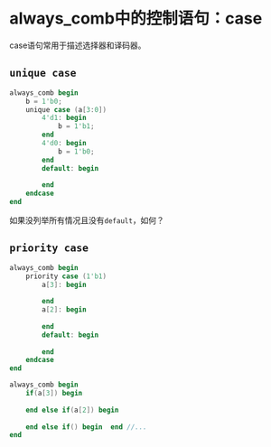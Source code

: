 # always_comb中的控制语句：case

case语句常用于描述选择器和译码器。

## `unique case`

```verilog
always_comb begin
    b = 1'b0;
    unique case (a[3:0])
        4'd1: begin
            b = 1'b1;
        end
        4'd0: begin
            b = 1'b0;
        end
        default: begin
            
        end
    endcase
end
```

如果没列举所有情况且没有`default`，如何？

## `priority case`

```verilog
always_comb begin
    priority case (1'b1)
        a[3]: begin
            
        end
        a[2]: begin
            
        end
        default: begin
            
        end
    endcase
end
```

```verilog
always_comb begin
    if(a[3]) begin
        
    end else if(a[2]) begin
        
    end else if() begin  end //...
end
```

